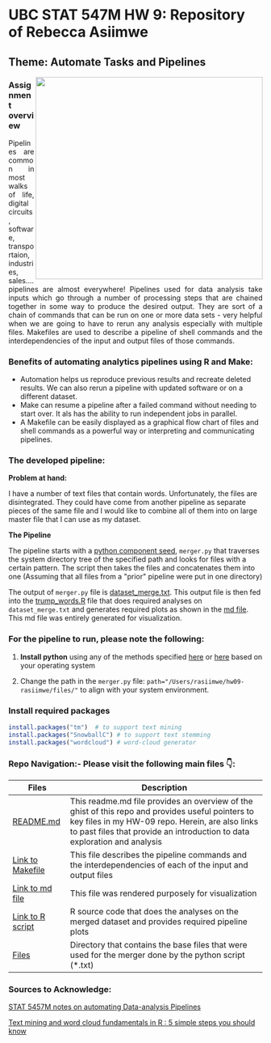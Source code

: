 # UBC STAT 547M HW 9: Repository of Rebecca Asiimwe 

## Theme: Automate Tasks and Pipelines
[<img align ="right" src="https://github.com/STAT545-UBC-students/hw09-rasiimwe/blob/master/plugins/pipelines.png" width="450" height="400"/>](https://github.com/STAT545-UBC-students/hw09-rasiimwe/blob/master/plugins/pipelines.png)

### Assignment overview

<p align = "justify">Pipelines are common in most walks of life, digital circuits, software, transportaion, industries, sales.... pipelines are almost everywhere! Pipelines used for data analysis take inputs which go through a number of processing steps that are chained together in some way to produce the desired output. They are sort of a chain of commands that can be run on one or more data sets - very helpful when we are going to have to rerun any analysis especially with multiple files. Makefiles are used to describe a pipeline of shell commands and the interdependencies of the input and output files of those commands.</p> 

### Benefits of automating analytics pipelines using R and Make:

* Automation helps us reproduce previous results and recreate deleted results. We can also rerun a pipeline with updated software or on a different dataset.
* Make can resume a pipeline after a failed command without needing to start over. It als has the ability to run independent jobs in parallel. 
* A Makefile can be easily displayed as a graphical flow chart of files and shell commands as a powerful way or interpreting and communicating pipelines.

### The developed pipeline:

**Problem at hand:**

I have a number of text files that contain words. Unfortunately, the files are disintegrated. They could have come from another pipeline as separate pieces of the same file and I would like to combine all of them into on large master file that I can use as my dataset.

**The Pipeline**

The pipeline starts with a [python component seed](https://github.com/STAT545-UBC-students/hw09-rasiimwe/blob/master/merger.py), `merger.py` that traverses the system directory tree of the specified path and looks for files with a certain pattern. The script then takes the files and concatenates them into one (Assuming that all files from a "prior" pipeline were put in one directory)

The output of `merger.py` file is [dataset_merge.txt](https://github.com/STAT545-UBC-students/hw09-rasiimwe/blob/master/files/dataset_merge.txt). This output file is then fed into the [trump_words.R](https://github.com/STAT545-UBC-students/hw09-rasiimwe/blob/master/trump_words.R) file that does required analyses on `dataset_merge.txt` and generates required plots as shown in the [md file](https://github.com/STAT545-UBC-students/hw09-rasiimwe/blob/master/trump_words.md). This md file was entirely generated for visualization.

### For the pipeline to run, please note the following: 

1. **Install python** using any of the methods specified [here](https://www.python.org) or [here](https://realpython.com/installing-python/) based on your operating system

2. Change the path in the `merger.py` file: `path="/Users/rasiimwe/hw09-rasiimwe/files/"` to align with your system environment.

### Install required packages
```r
install.packages("tm")  # to support text mining
install.packages("SnowballC") # to support text stemming
install.packages("wordcloud") # word-cloud generator 
```


### Repo Navigation:- Please visit the following main files :point_down::

|   **Files**   | **Description** |
|----------------|------------|
|[README.md](https://github.com/STAT545-UBC-students/hw09-rasiimwe/blob/master/README.md)|This readme.md file provides an overview of the ghist of this repo and provides useful pointers to key files in my  HW-09 repo. Herein, are also links to past files that provide an introduction to data exploration and analysis |
|[Link to Makefile](https://github.com/STAT545-UBC-students/hw09-rasiimwe/blob/master/Makefile)|This file describes the  pipeline commands and the interdependencies of each of the input and output files|
|[Link to md file](https://github.com/STAT545-UBC-students/hw09-rasiimwe/blob/master/trump_words.md)|This file was rendered purposely for visualization|
|[Link to R script](https://github.com/STAT545-UBC-students/hw09-rasiimwe/blob/master/trump_words.R)|R source code that does the analyses on the merged dataset and provides required pipeline plots|
|[Files](https://github.com/STAT545-UBC-students/hw09-rasiimwe/tree/master/files)|Directory that contains the base files that were used for the merger done by the python script (\*.txt) |


### Sources to Acknowledge:
[STAT 5457M notes on automating Data-analysis Pipelines](http://stat545.com/automation04_make-activity.html)

[Text mining and word cloud fundamentals in R : 5 simple steps you should know](http://www.sthda.com/english/wiki/text-mining-and-word-cloud-fundamentals-in-r-5-simple-steps-you-should-know)

